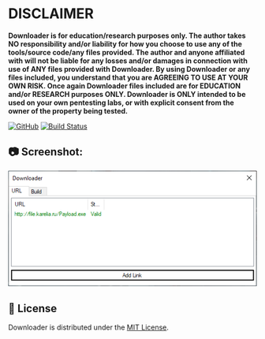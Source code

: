 # DISCLAIMER
**Downloader is for education/research purposes only. The author takes NO responsibility and/or liability for how you choose to use any of the tools/source code/any files provided.
 The author and anyone affiliated with will not be liable for any losses and/or damages in connection with use of ANY files provided with Downloader.
 By using Downloader or any files included, you understand that you are AGREEING TO USE AT YOUR OWN RISK. Once again Downloader files included are for EDUCATION and/or RESEARCH purposes ONLY.
 Downloader is ONLY intended to be used on your own pentesting labs, or with explicit consent from the owner of the property being tested.** 

[![GitHub](https://img.shields.io/github/license/kadzicuh/Downloader)](LICENSE)
[![Build Status](https://dev.azure.com/kadzicuh/Downloader/_apis/build/status/kadzicuh.Downloader?branchName=main)](https://dev.azure.com/kadzicuh/Downloader/_build/latest?definitionId=12&branchName=main)

 ## 📷 Screenshot:
![Screenshot](Screenshot.png)

## 📃 License
Downloader is distributed under the [MIT License](LICENSE).
